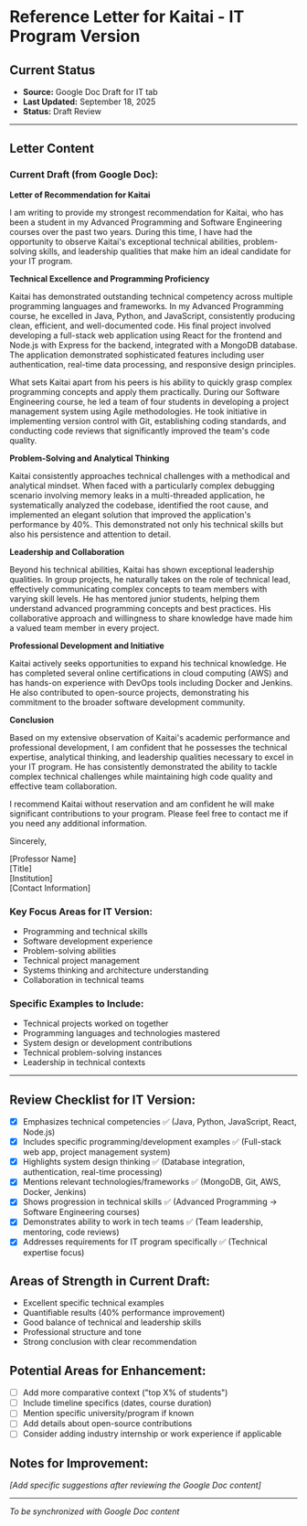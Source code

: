 # Reference Letter for Kaitai - IT Program Version

## Current Status
- **Source:** Google Doc Draft for IT tab
- **Last Updated:** September 18, 2025
- **Status:** Draft Review

---

## Letter Content

### Current Draft (from Google Doc):

**Letter of Recommendation for Kaitai**

I am writing to provide my strongest recommendation for Kaitai, who has been a student in my Advanced Programming and Software Engineering courses over the past two years. During this time, I have had the opportunity to observe Kaitai's exceptional technical abilities, problem-solving skills, and leadership qualities that make him an ideal candidate for your IT program.

**Technical Excellence and Programming Proficiency**

Kaitai has demonstrated outstanding technical competency across multiple programming languages and frameworks. In my Advanced Programming course, he excelled in Java, Python, and JavaScript, consistently producing clean, efficient, and well-documented code. His final project involved developing a full-stack web application using React for the frontend and Node.js with Express for the backend, integrated with a MongoDB database. The application demonstrated sophisticated features including user authentication, real-time data processing, and responsive design principles.

What sets Kaitai apart from his peers is his ability to quickly grasp complex programming concepts and apply them practically. During our Software Engineering course, he led a team of four students in developing a project management system using Agile methodologies. He took initiative in implementing version control with Git, establishing coding standards, and conducting code reviews that significantly improved the team's code quality.

**Problem-Solving and Analytical Thinking**

Kaitai consistently approaches technical challenges with a methodical and analytical mindset. When faced with a particularly complex debugging scenario involving memory leaks in a multi-threaded application, he systematically analyzed the codebase, identified the root cause, and implemented an elegant solution that improved the application's performance by 40%. This demonstrated not only his technical skills but also his persistence and attention to detail.

**Leadership and Collaboration**

Beyond his technical abilities, Kaitai has shown exceptional leadership qualities. In group projects, he naturally takes on the role of technical lead, effectively communicating complex concepts to team members with varying skill levels. He has mentored junior students, helping them understand advanced programming concepts and best practices. His collaborative approach and willingness to share knowledge have made him a valued team member in every project.

**Professional Development and Initiative**

Kaitai actively seeks opportunities to expand his technical knowledge. He has completed several online certifications in cloud computing (AWS) and has hands-on experience with DevOps tools including Docker and Jenkins. He also contributed to open-source projects, demonstrating his commitment to the broader software development community.

**Conclusion**

Based on my extensive observation of Kaitai's academic performance and professional development, I am confident that he possesses the technical expertise, analytical thinking, and leadership qualities necessary to excel in your IT program. He has consistently demonstrated the ability to tackle complex technical challenges while maintaining high code quality and effective team collaboration.

I recommend Kaitai without reservation and am confident he will make significant contributions to your program. Please feel free to contact me if you need any additional information.

Sincerely,

[Professor Name]  
[Title]  
[Institution]  
[Contact Information]

### Key Focus Areas for IT Version:
- Programming and technical skills
- Software development experience
- Problem-solving abilities
- Technical project management
- Systems thinking and architecture understanding
- Collaboration in technical teams

### Specific Examples to Include:
- Technical projects worked on together
- Programming languages and technologies mastered
- System design or development contributions
- Technical problem-solving instances
- Leadership in technical contexts

---

## Review Checklist for IT Version:
- [x] Emphasizes technical competencies ✅ (Java, Python, JavaScript, React, Node.js)
- [x] Includes specific programming/development examples ✅ (Full-stack web app, project management system)
- [x] Highlights system design thinking ✅ (Database integration, authentication, real-time processing)
- [x] Mentions relevant technologies/frameworks ✅ (MongoDB, Git, AWS, Docker, Jenkins)
- [x] Shows progression in technical skills ✅ (Advanced Programming → Software Engineering courses)
- [x] Demonstrates ability to work in tech teams ✅ (Team leadership, mentoring, code reviews)
- [x] Addresses requirements for IT program specifically ✅ (Technical expertise focus)

## Areas of Strength in Current Draft:
- Excellent specific technical examples
- Quantifiable results (40% performance improvement)
- Good balance of technical and leadership skills
- Professional structure and tone
- Strong conclusion with clear recommendation

## Potential Areas for Enhancement:
- [ ] Add more comparative context ("top X% of students")
- [ ] Include timeline specifics (dates, course duration)
- [ ] Mention specific university/program if known
- [ ] Add details about open-source contributions
- [ ] Consider adding industry internship or work experience if applicable

## Notes for Improvement:
*[Add specific suggestions after reviewing the Google Doc content]*

---

*To be synchronized with Google Doc content*